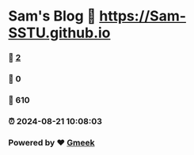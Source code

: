 # Sam's Blog :link: https://Sam-SSTU.github.io 
### :page_facing_up: [2](https://Sam-SSTU.github.io/tag.html) 
### :speech_balloon: 0 
### :hibiscus: 610 
### :alarm_clock: 2024-08-21 10:08:03 
### Powered by :heart: [Gmeek](https://github.com/Meekdai/Gmeek)
